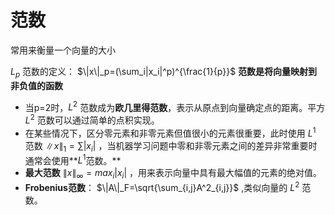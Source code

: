 # 范数

常用来衡量一个向量的大小

 $L_p$ 范数的定义： $\|x\|_p=(\sum_i|x_i|^p)^{\frac{1}{p}}$  **范数是将向量映射到非负值的函数**

* 当p=2时，$L^2$ 范数成为**欧几里得范数**，表示从原点到向量确定点的距离。平方 $L^2$ 范数可以通过简单的点积实现。
* 在某些情况下，区分零元素和非零元素但值很小的元素很重要，此时使用 $L^1$ 范数 $\|x\|_1=\sum|x_i|$ ，当机器学习问题中零和非零元素之间的差异非常重要时通常会使用**$L^1$范数。**
* **最大范数** $\|x\|_{\infty}=max_i |x_i|$ ，用来表示向量中具有最大幅值的元素的绝对值。
* **Frobenius范数**： $\|A\|_F=\sqrt{\sum_{i,j}A^2_{i,j}}$ ,类似向量的 $L^2$ 范数。

